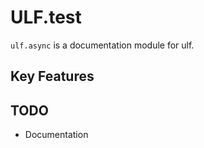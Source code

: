 # ULF.test

`ulf.async` is a documentation module for ulf.

## Key Features

## TODO

- Documentation
